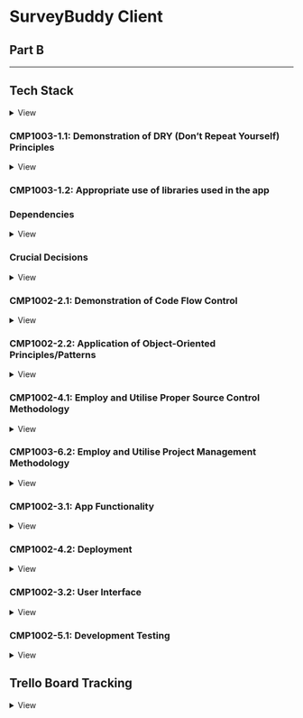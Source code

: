 # SurveyBuddy Client

## Part B

---

## Tech Stack

<details>
<summary>View</summary>
</br>

## Frontend

- **[Vite](https://vitejs.dev/)**: A fast and modern build tool that provides a seamless development experience with features like hot module replacement (HMR).
- **[React](https://reactjs.org/)**: A JavaScript library for building user interfaces with a component-based architecture.
- **[ShadCN](https://shadcn.dev/)**: A component library that integrates Tailwind CSS and Radix UI primitives for building accessible and customizable UI elements.
- **[Tailwind CSS](https://tailwindcss.com/)**: A utility-first CSS framework for creating modern, responsive designs directly in your HTML and JSX.

## Backend

- **[Express](https://expressjs.com/)**: A lightweight and flexible Node.js framework for building APIs and server-side applications.
- **[Node.js](https://nodejs.org/)**: A JavaScript runtime that enables server-side scripting and efficient handling of asynchronous operations.

## Database

- **[MongoDB](https://www.mongodb.com/)**: A NoSQL database that stores data in flexible, JSON-like documents, ideal for dynamic and scalable applications.

## Other Tools

- **[Radix UI](https://www.radix-ui.com/)**: Accessible, unstyled UI components for building custom design systems.
- **[Framer Motion](https://www.framer.com/motion/)**: A declarative animation library for adding smooth and interactive animations to your app.
- **[React Hook Form](https://react-hook-form.com/)**: A lightweight library for managing form state and validation with excellent performance.
- **[Zod](https://zod.dev/)**: A TypeScript-first schema declaration and validation library for ensuring data consistency.
- **[Lottie React](https://github.com/LottieFiles/lottie-react)**: A library for rendering high-quality vector animations in your React application.
- **[Axios](https://axios-http.com/)**: A promise-based HTTP client for handling API requests efficiently.
- **[Recharts](https://recharts.org/)**: A React charting library for creating interactive data visualizations.
</details>

### **CMP1003-1.1: Demonstration of DRY (Don’t Repeat Yourself) Principles**

<details>
<summary>View</summary>
</br>

This project demonstrates excellent adherence to DRY principles by avoiding unnecessary repetition and ensuring all functionality is centralised and reusable. The following approaches were implemented:

---

#### **1. Reusable Components**

- Modular and reusable UI components, such as buttons, forms, modals, and navigation menus, were created.
- **ShadCN** was used to build a consistent set of components, allowing for easy reuse across the application with configurable props.

#### **2. Centralised Utility Functions**

- A centralised Axios wrapper was implemented to manage all API calls, handling base URLs, headers, and error responses in one place.
- Shared validation schemas using **Zod** ensured consistent and reusable validation for forms across the application.

#### **3. Context and Global State Management**

- Global state was managed using **React Context**, reducing the need for repeated state logic and simplifying component communication. This was applied to manage features such as user authentication and theme settings.

#### **4. Tailwind CSS and Styling**

- Conditional and dynamic class management was achieved with **class-variance-authority** and **clsx**, ensuring reusable and consistent styling across components.
- A single Tailwind CSS configuration file was used to enforce consistent use of colours, spacing, and typography throughout the application.

#### **5. Backend Code Reusability**

- Middleware functions were created for common tasks such as authentication, role validation, and error handling, ensuring they could be reused across multiple routes.
- Modular MongoDB models, such as `Survey` and `User`, served as single sources of truth for database schema definitions.
- Shared logic for CRUD operations was abstracted into helper functions, reducing repeated code in controllers.

#### **6. Form Management**

- **React Hook Form** was used to handle form state and validation in a consistent and reusable manner, improving code maintainability and reducing duplication.

#### **7. Routing**

- Dynamic and nested routes in **React Router** were utilised to avoid duplicating route definitions and ensure consistent parent-child relationships in the app's structure.

---

By following these approaches, the project ensures that every piece of functionality is centralised, unambiguous, and has a single authoritative representation. This makes the codebase easier to maintain, scalable, and efficient.

</details>

### CMP1003-1.2: Appropriate use of libraries used in the app

### Dependencies

<details>
<summary>View</summary>
</br>

#### **@heroicons/react**

- Provides a collection of pre-designed, optimized SVG icons as React components, simplifying the process of adding icons to your application.

#### **@hookform/resolvers**

- A set of validation resolvers for integrating validation libraries (e.g., Zod, Yup, Joi) with React Hook Form, enabling seamless schema-based form validation.

#### **@lottiefiles/dotlottie-react**

- Library for rendering `.lottie` animation files in React applications. `.lottie` files are optimized versions of Lottie JSON animations, providing better performance and smaller file sizes.

#### **@radix-ui**

- A collection of unstyled, accessible React UI primitives that allow developers to build custom, high-quality components. It includes:
  - `react-accordion`: For collapsible panels.
  - `react-dialog`: For modal dialogs.
  - `react-hover-card`: For hover-based interaction elements.
  - `react-label`: Accessible labels for form fields.
  - `react-menubar`: For menu bar navigation.
  - `react-navigation-menu`: For dropdown navigation menus.
  - `react-popover`: For lightweight, accessible popovers.
  - `react-radio-group`: For radio button groups.
  - `react-scroll-area`: For custom scrollable areas.
  - `react-select`: For accessible dropdown selects.
  - `react-slider`: For creating sliders.
  - `react-slot`: For managing slot-based components.
  - `react-tabs`: For creating tab-based navigation.

#### **axios**

- A powerful HTTP client for making API requests. Supports features like request cancellation, interceptors, and automatic JSON transformation.

#### **class-variance-authority**

- A utility for handling conditional and composable Tailwind CSS class names, enabling dynamic styling in your components.

#### **clsx**

- A utility for conditionally joining class names, simplifying the management of dynamic classes in React components.

#### **cmdk**

- A command menu library for React, often used for building quick search interfaces similar to command palettes in developer tools.

#### **d3**

- A versatile library for creating complex, interactive data visualizations using web standards like SVG, HTML, and CSS.

#### **date-fns**

- A lightweight, functional library for working with dates in JavaScript. It offers utilities for formatting, parsing, and manipulating dates.

#### **dotenv**

- Loads environment variables from a `.env` file into `process.env`, making it easy to manage sensitive configuration values (e.g., API keys).

#### **framer-motion**

- A declarative animation library for React that supports complex animations, gestures, and layout transitions with ease.

#### **js-cookie**

- A utility for managing browser cookies, including setting, getting, and deleting cookies with customizable options.

#### **jwt-decode**

- Decodes JSON Web Tokens (JWT) to extract payload data, such as user information or token expiration, without requiring a secret key.

#### **lottie-react**

- A library for rendering Lottie animations in React applications. Lottie animations are vector-based, allowing for high-quality, lightweight animations.

#### **lucide-react**

- A modern icon library for React, offering clean, customizable icons with minimalistic designs.

#### **react** & **react-dom**

- Core libraries for building user interfaces in React. `react` provides the component API, while `react-dom` enables rendering components in the DOM.

#### **react-day-picker**

- A highly customizable, accessible library for creating date pickers in React applications.

#### **react-hook-form**

- A lightweight library for managing forms in React with built-in performance optimizations and support for validation libraries.

#### **react-router-dom**

- A popular library for handling routing in React applications. It allows developers to define and manage routes, navigation, and URL parameters.

#### **recharts**

- A charting library for React that makes it simple to create interactive data visualizations, including bar charts, line charts, and pie charts.

#### **tailwind-merge**

- A utility for merging Tailwind CSS class names intelligently, ensuring the correct application of conditional and conflicting classes.

#### **tailwindcss-animate**

- A plugin that adds utility classes for animations in Tailwind CSS, making it easier to implement animations directly in your styles.

#### **zod**

- A TypeScript-first schema validation library for defining and validating data structures, providing detailed error messages and strong type inference.

---

### Dev Dependencies

#### **@eslint/js**

- Core package for ESLint, used for linting JavaScript and TypeScript code to ensure code quality and consistency.

#### **@types/** (e.g., `react`, `node`, `js-cookie`)

- TypeScript type definitions for various libraries, enabling autocomplete, type checking, and documentation in TypeScript projects.

#### **@vitejs/plugin-react**

- A Vite plugin that provides React-specific optimizations, including support for fast refresh and JSX transformation.

#### **autoprefixer**

- A PostCSS plugin that automatically adds vendor prefixes to CSS properties, ensuring cross-browser compatibility.

#### **eslint** & **eslint-plugin-react-hooks**

- Tools for identifying and fixing code quality issues in JavaScript and React applications, with specific rules for React Hooks.

#### **postcss**

- A tool for transforming CSS with plugins, often used in conjunction with Tailwind CSS for advanced styling workflows.

#### **tailwindcss**

- A utility-first CSS framework that provides pre-designed classes for building modern, responsive designs.

#### **typescript**

- A strongly typed programming language that builds on JavaScript, offering static type checking and improved developer tooling.

#### **vite**

- A fast, modern frontend build tool optimized for development and production. It supports hot module replacement and modern JavaScript features.
</details>

### Crucial Decisions

<details>
<summary>View</summary>
</br>

**Schema Design Options**
Here are the options I considered for structuring the database:

**Option 1: Separate Schemas for Surveys, Questions, and Answers**

- Surveys have their own schema with metadata (e.g., title, description).
- Questions are stored in a separate schema linked to surveys via surveyId.
- Answers are stored in another schema, linked to both surveyId and questionId.
  Best for scalability and flexibility.
- Allows easy querying of specific questions or answers.

**Option 2: Combined Schema for Surveys and Questions, Separate Schema for Answers:**

- Surveys and their associated questions are embedded in one schema.
- Answers have a separate schema with references to surveyId and questionId.
- Reduces database reads but makes adding or editing questions more complex.

**Option 3: Single Schema for Surveys, Questions, and Answers:**

- Everything is stored in one schema with nested arrays.
- Simplifies initial setup but leads to large, complex documents.
- Poor scalability and performance for larger surveys.
  Decision to Use Option 1

I chose Option 1 because it’s the most efficient and professional design for a real-world app. It separates concerns, making it easier to add features or scale the app later. It also demonstrates my ability to design a well-structured, normalised, and scalable database, which is an important skill in full-stack development. This approach is ideal for a school project where I want to showcase my expertise.

</details>

### **CMP1002-2.1: Demonstration of Code Flow Control**

<details>
<summary>View</summary>
</br>

The application effectively demonstrates code flow control by utilising conditional logic, loops, error handling, and asynchronous operations to manage how the application processes data and handles various scenarios. The following examples highlight how this is achieved:

---

#### **1. Conditional Logic**

- Conditional statements are used to handle various application states and behaviours. Examples include:
  - Checking if required fields are provided in the backend before processing API requests.
  - Verifying user authentication and authorisation using middleware before allowing access to protected routes.
  - Dynamically rendering UI elements based on user roles or data availability.

#### **2. Loops and Iteration**

- Iterative logic is applied in key areas of the application, such as:
  - Mapping over datasets to dynamically generate UI elements (e.g., survey lists, form inputs).
  - Iterating over responses from the database to format or filter data for specific frontend needs.

#### **3. Error Handling**

- Try-catch blocks are implemented to manage errors in both synchronous and asynchronous operations. For example:
  - API calls include error handling to provide meaningful feedback to the user in case of failures.
  - Validation errors in forms and database operations are caught and appropriately handled to prevent application crashes.

#### **4. Asynchronous Operations**

- Asynchronous code is used extensively to handle operations like:
  - Fetching data from external APIs or the database using `async/await`.
  - Updating the UI in real-time after receiving responses from the server.
  - Managing race conditions by awaiting specific operations before proceeding (e.g., user authentication before accessing dashboard data).

#### **5. Middleware for Controlled Flow**

- Middleware is used in the backend to control the flow of requests:
  - Authenticating users and rejecting unauthorised access.
  - Validating request data and blocking invalid inputs before they reach the main logic.

#### **6. Frontend State Control**

- React's state management is used to handle UI and data flow efficiently:
  - Loading states are implemented to control what is displayed while awaiting API responses.
  - Context is used to manage global states, such as user data and theme preferences, ensuring a consistent flow of information across components.

---

By implementing these strategies, the application ensures controlled, predictable, and efficient execution of code, meeting the requirements for demonstrating code flow control.

</details>

### **CMP1002-2.2: Application of Object-Oriented Principles/Patterns**

<details>
<summary>View</summary>
</br>

The application demonstrates superior use of object-oriented principles and patterns to enhance maintainability, scalability, and serviceability. The following object-oriented principles and patterns are applied throughout the app:

---

#### **1. Encapsulation**

- **Database Models**: Encapsulation is applied through modular MongoDB models (`Survey`, `User`, etc.), where each model defines its own properties and methods, ensuring a clear separation of concerns.
- **Controllers**: Backend logic is encapsulated into controller functions that handle specific responsibilities, such as creating, updating, or deleting resources. This structure prevents duplication and keeps related logic together.

#### **2. Inheritance**

- Shared middleware functions (e.g., for authentication and role validation) act as a base layer for route-specific middleware, following an inheritance-like structure. For example:
  - `isCreator` middleware extends basic authentication checks by adding role-specific logic.

#### **3. Polymorphism**

- Polymorphism is demonstrated in:
  - **Frontend Reusability**: Reusable React components (e.g., buttons, modals, forms) adapt to different contexts using props, allowing a single component to handle multiple use cases.
  - **Backend Methods**: Overriding default Mongoose schema methods (e.g., `toJSON`) for formatting database output to suit the application's requirements.

#### **4. Abstraction**

- **Utilities and Services**: Common logic, such as validation, API requests, and error handling, is abstracted into utility functions and shared services. This abstraction hides implementation details while exposing clear, reusable interfaces.
- **Routes**: Backend routing uses layered abstraction:
  - Routes define the entry points.
  - Middleware handles common processing (e.g., validation, authentication).
  - Controllers handle the core business logic.

#### **5. Modular Design**

- The project is structured into self-contained modules:
  - Models, controllers, and routes are separated to ensure a clear and maintainable architecture.
  - Shared components, utilities, and constants are stored in dedicated folders to promote reuse and consistency.

#### **6. Single Responsibility Principle (SRP)**

- Each class, function, and module is designed to perform a single responsibility:
  - Controllers focus solely on business logic.
  - Middleware handles authentication, validation, and error checking.
  - React components handle specific UI elements without coupling logic.

#### **7. Dependency Injection**

- The app follows dependency injection principles:
  - Middleware injects required data (e.g., `req.user`) into controllers.
  - Components receive data and actions as props, promoting testability and flexibility.

#### **8. Positive Impact on Maintainability and Serviceability**

- The use of these object-oriented principles has the following benefits:
  - **Maintainability**: Clear separation of concerns ensures that changes can be made in one area without affecting others.
  - **Scalability**: Modular design and reusable patterns make it easy to add new features or expand existing functionality.
  - **Serviceability**: Abstraction and encapsulation reduce code complexity, making debugging and updates straightforward.

---

By incorporating these object-oriented principles and patterns throughout the application, the project ensures high code quality, maintainability, and scalability while adhering to professional development standards.

</details>

### **CMP1002-4.1: Employ and Utilise Proper Source Control Methodology**

<details>
<summary>View</summary>
</br>

This project demonstrates excellent use of source control methodology, with consistent and thorough application of version control practices throughout its development. As a solo project, all source control activities were performed by a single developer, ensuring clear documentation and management of the entire codebase.

---

#### **1. Frequent and Consistent Commits**

- Over 150 commits were made across the frontend and backend repositories, reflecting consistent and focused development efforts.
- Commits were made on nearly every day of the project, with only two days without commits, highlighting sustained progress and commitment.
- Each commit represented a specific task or feature, ensuring clarity and traceability.

#### **2. Structured Branching and Merging**

- Feature branches were created for new functionality, and all changes were merged into the main branch upon completion and testing.
- A clear branching strategy was used to separate work on features, fixes, and enhancements, ensuring the stability of the main branch.
- Merges were performed regularly to keep the main branch up to date and to prevent conflicts.

#### **3. Use of Pull Requests**

- Pull requests were created for all significant updates, providing a structured way to review and test changes before merging into the main branch.
- This practice ensured code quality and maintained the integrity of the project even as a solo developer.

#### **4. Meaningful Commit Messages**

- Commit messages were detailed, describing the purpose of each change. This ensured a clear and understandable Git history.
  - Example: "Implement user authentication with JWT," "Fix responsive design for survey dashboard," "Add validation to survey creation form."

#### **5. Frontend and Backend Source Control**

- Commits were evenly distributed between the frontend and backend, with both repositories showing consistent activity and progress.
- Version control practices were applied uniformly across both sections, ensuring the same level of organisation and quality.

#### **6. Source Control for Collaboration and Recovery**

- Although this was a solo project, best practices for collaborative workflows were applied:
  - Clear commit messages and pull requests provided documentation suitable for team environments.
  - Git history served as a reliable backup, enabling recovery or rollbacks if needed.

---

#### **Impact on Project Development**

- **Consistency**: Frequent commits and a disciplined workflow ensured steady progress throughout the project.
- **Traceability**: The Git history provided a clear record of changes, making it easy to track progress and debug issues.
- **Maintainability**: Structured use of branches, pull requests, and clear commit messages resulted in a clean and maintainable codebase.

This project demonstrates superior source control methodology, meeting the requirements for CMP1002-4.1 through consistent commits, structured workflows, and detailed documentation of development activities.

</details>

### **CMP1003-6.2: Employ and Utilise Project Management Methodology**

<details>
<summary>View</summary>
</br>

This project demonstrates the effective use of project management methodology by implementing a structured and organised workflow using a Trello board. Clear standards for planning and task management were defined and consistently adhered to throughout the development process.

---

#### **1. Use of Trello Board**

- A Trello board was employed to manage the project, ensuring tasks were clearly defined, prioritised, and tracked.
- Cards represented individual tasks, features, or requirements, with detailed descriptions, labels, and covers for easy identification.

#### **2. Task Labels for Difficulty**

- Tasks were labelled based on their difficulty to aid prioritisation and planning:
  - **Green**: Easy tasks.
  - **Yellow**: Medium difficulty tasks.
  - **Red**: Hard tasks.

#### **3. Card Covers for Build Areas**

- Card covers were colour-coded to section tasks into specific areas of the build:
  - **Green**: Testing.
  - **Purple**: Frontend development.
  - **Pink**: User interface (UI) design.
  - **Light Blue**: Backend development.
  - **Blue**: Other tasks.

#### **4. Columns for Workflow Management**

- The board included columns for:
  - **Doing**: Tasks actively being worked on.
  - **Done**: Completed tasks.
  - **Signed Off**: Tasks reviewed and approved.
- These columns helped visualise the project's progress and ensured tasks moved through a structured workflow.

#### **5. Sprint Organisation**

- Tasks were grouped into sprints, providing a clear timeline for achieving specific goals within defined timeframes.
- This approach ensured the project remained on track and progress could be easily monitored.

---

#### **Impact on Project Development**

- **Organisation**: The Trello board provided a clear and structured overview of the project, making it easy to track progress and manage tasks effectively.
- **Clarity**: Labels and colour-coded covers enhanced the visibility of task priorities and build areas.
- **Accountability**: The workflow columns ensured tasks were completed and signed off systematically, reducing the risk of missed requirements.
- **Efficiency**: Sprint planning allowed for focused and manageable work cycles, leading to consistent and measurable progress.

This project showcases the successful use of a project management methodology with well-defined standards, ensuring clarity, organisation, and adherence to planning throughout the development process.

</details>

### **CMP1002-3.1: App Functionality**

<details>
<summary>View</summary>
</br>

The application demonstrates outstanding functionality, meeting and exceeding client and user needs by delivering an intuitive and feature-rich experience. The following features highlight how the app achieves this:

---

#### **1. Easy Navigation**

- The app is designed with a clean and straightforward user interface, allowing users to easily access all functionalities without confusion.
- A tab-based single-page system ensures a seamless and efficient workflow for survey creation and management.

#### **2. Survey Creation**

- Users can create new surveys with minimal effort, supported by a simple and intuitive process.
- The use of a single-page tab system allows users to:
  - Add questions directly to a survey without navigating away from the current page.
  - View and manage all survey details in one place.

#### **3. Visual Data Representation**

- The app includes visual tools for analysing survey responses:
  - **Pie Chart**: Displays results for multiple-choice questions, offering a clear and engaging way to visualise response distribution.
  - **Bar Graph**: Represents responses from range slider questions (e.g., 0-10 ratings), enabling users to easily identify trends.
  - **List View**: Displays written responses in a clear, readable format, ensuring all data types are accessible.

#### **4. Editable and Deletable Surveys**

- Surveys can be edited and updated, allowing users to adjust questions or settings after creation.
- Surveys are also deletable, providing flexibility in managing survey data.

#### **5. Copy Link Functionality**

- The app includes auto-click link icons to copy survey URLs directly, making it effortless for users to share surveys with participants.

---

#### **Impact on User Experience**

- **Ease of Use**: Intuitive design ensures users can navigate and use the app without requiring training or documentation.
- **Efficiency**: Single-page tabs streamline survey creation and management, reducing the time and effort needed for these tasks.
- **Data Analysis**: Built-in visualisations and response lists exceed expectations by offering powerful insights into survey results in a user-friendly manner.
- **Flexibility**: The ability to edit, delete, and easily share surveys ensures the app adapts to the dynamic needs of its users.

This application not only meets client and user expectations but also exceeds them by providing a feature-rich, intuitive, and visually appealing solution for survey creation and analysis.

</details>

### **CMP1002-4.2: Deployment**

<details>
<summary>View</summary>
</br>

The application demonstrates a successful and professional deployment process, meeting all requirements for CMP1002-4.2 by using cloud hosting services, environment variables, a custom domain name, and consistent database types across environments.

---

#### **1. Cloud Hosting Services**

- The frontend was successfully deployed on **Netlify**, ensuring fast, reliable, and globally distributed delivery of the application.
- The backend was deployed on **Render**, providing a scalable and secure platform for handling API requests and server-side functionality.

#### **2. Custom Domain Name**

- A custom domain name, **surveybuddy.tech**, was configured and integrated with the deployment to provide a professional and easily recognisable web address.

#### **3. Consistent Database Usage**

- The application uses the same **MongoDB** database for both production and testing environments, ensuring consistency and reliability in data handling.
- A separate test database was used for local development and testing, maintaining a clean separation from production data.

#### **4. Use of Environment Variables**

- **Environment variables** were utilised to securely manage sensitive information such as:
  - Database connection strings.
  - API keys.
  - Authentication secrets.
- This approach ensures the secure and seamless management of configuration settings across different environments.

---

#### **Impact on Project Development**

- **Reliability**: Cloud hosting on Netlify and Render ensures the app is highly available and performant for end users.
- **Professionalism**: The custom domain name enhances the app’s credibility and branding.
- **Consistency**: Using the same database type across production, testing, and development environments minimises discrepancies and ensures predictable behaviour.
- **Security**: Environment variables protect sensitive information and make the deployment process more secure and adaptable.

The successful deployment of the application with a custom domain and consistent production practices demonstrates a high level of technical proficiency and professionalism.

</details>

### **CMP1002-3.2: User Interface**

<details>
<summary>View</summary>
</br>

The application features a highly intuitive user interface, ensuring smooth and effortless user flow. The following elements demonstrate how the interface supports and enhances the user experience:

---

#### **1. Navigation Bar**

- A clearly designed navigation bar provides users with easy access to all key areas of the application.
- The navigation options are straightforward and labelled appropriately, ensuring users can move between sections without confusion.

#### **2. Back Buttons**

- Back buttons are consistently placed and function as expected, enabling users to return to the previous step or page with ease.
- This reduces cognitive load and allows users to navigate the app fluidly.

#### **3. Seamless User Flow**

- The interface is structured logically, guiding users through tasks like creating surveys, adding questions, and reviewing responses without unnecessary steps.
- A consistent design language ensures users intuitively understand how to interact with the app, even on their first use.

#### **4. Simplicity and Clarity**

- The interface prioritises simplicity, avoiding clutter or overly complex elements.
- Clear labels, buttons, and prompts ensure users know what actions to take at every step.

---

#### **Impact on User Experience**

- **Ease of Use**: The intuitive navigation bar and back buttons eliminate barriers, making the app accessible to all users.
- **Efficiency**: The straightforward design allows users to complete tasks quickly and without frustration.
- **Consistency**: The consistent placement of UI elements builds user confidence and trust in the app's functionality.

The user interface is highly intuitive, with no impediments to user flow, ensuring an exceptional experience for all users.

</details>

### **CMP1002-5.1: Development Testing**

<details>
<summary>View</summary>
</br>

The application demonstrates extensive development testing, ensuring all features are robust and reliable. Both the frontend and backend were thoroughly tested using appropriate tools and methodologies.

---

#### **1. Backend Testing with Insomnia**

- **Insomnia** was utilised to test all backend API endpoints during development:
  - Endpoints were tested with various scenarios, including valid, invalid, and edge-case inputs.
  - Responses were verified to ensure they returned the expected data, status codes, and error messages.
  - Testing included user authentication, survey creation, question handling, and response retrieval.
  - Database interactions were validated to ensure no data inconsistencies occurred.

#### **2. Frontend Testing with Vite**

- **Vite's development server** was used extensively for frontend testing:
  - Hot module replacement (HMR) enabled real-time feedback during UI development, ensuring a smooth user experience.
  - User flows were tested, such as survey creation, question addition, editing, and response viewing.
  - Browser testing ensured the app performed consistently across different environments and screen sizes.

#### **3. Combined Testing**

- Frontend and backend interactions were tested together to simulate real-world use cases:
  - Surveys were created, edited, and deleted through the frontend, with results verified in both the UI and database.
  - Form validation was tested to ensure error messages displayed appropriately for invalid inputs.
  - Data visualisations, such as pie charts and bar graphs, were tested with dynamic datasets to ensure accuracy.

---

#### **Impact on Application Quality**

- **Reliability**: Thorough testing ensured all features worked as intended, even under edge-case scenarios.
- **User Experience**: Continuous testing during development led to a seamless and bug-free experience for users.
- **Consistency**: Backend and frontend testing guaranteed reliable communication between components, preventing data inconsistencies.

This extensive testing process demonstrates a commitment to delivering a high-quality application that meets user expectations.

</details>

## Trello Board Tracking

<details>
<summary>View</summary>
</br>

#### 25th of November - Let The Build Begin!

- Set up the backend skeleton and connected to MongoDB Atlas.
- Created User Schema, Model, and Signup Controller route.
- Implemented password services (hashing and comparison) and user services (check for existing username/email).
- Developed JWT functions for token generation.
- Tested signup functionality using Insomnia.

![25th Nov Trelllo](/surveybuddy-client/src/assets/trello/trello_25:11.png)

#### 27th of November

- Built middleware to validate question and answer inputs.
- Created newQuestion endpoint to add new questions to the database.
- Implemented editQuestion endpoint to update specific fields of an existing question.
- Fixed issue where updates were not saving correctly by adjusting findByIdAndUpdate logic.
- Developed deleteQuestion endpoint to remove a question by ID.
- Enhanced error handling with detailed response messages and server-side logging.
- Tested all question-related endpoints for proper functionality.

![27th Nov Trelllo](/surveybuddy-client/src/assets/trello/trello_27:11.png)

#### 28th of November

- Implemented middleware to check if a question belongs to a specific survey (questionBelongsToSurvey).
- Updated survey and question schemas to better handle relationships between surveys and questions.
- Added logic to handle the question format validation within the editQuestion route.
- - Used findByIdAndUpdate to update questions with new data (question format, question text, and answer).
- Added validation checks to ensure data integrity when editing questions (checking for missing fields).
- Implemented checks to verify if a question exists before updating or deleting it.
- Debugged and tested the functionality of updating and deleting questions with the correct logic in place.
- Moved all MVP backend cards to the **DONE** column, will revisit in a few days to optimise code and introduce further middleware.

Due to underestimating how long building the backend MVP would take, the frontend cards due today were assigned a new due date of the 4th of Decemeber. After finishing the backend the next sprint will be to get these cards complete. Since I am behind schedule and working hard on getting the backend complete, the time extension is in no way an issue.

![28th Nov Trello Update](/surveybuddy-client/src/assets/trello/trello_28:11.png)

#### 1st of December

**Debugged and Fixed Middleware Issues:**

- Troubleshooted issues with the isCreator middleware.
- Ensured proper user validation for both Survey and Question models.
- Corrected the handling of user ownership checks for different models.

**Refactored isCreator Middleware:**

- Improved the isCreator middleware to handle dynamic model and field checking.
- Enhanced logic for checking the creator of a Question through the associated Survey.

**Tested and Ensured Proper Model Checks:**

- Made sure the middleware works correctly for both Survey and Question routes.
- Verified that only the creator (based on userId) can perform specific actions.

![1st Dec Trello Update](/surveybuddy-client/src/assets/trello/trello_1:12.png)

#### 2nd of December

### Frontend:

- **Investigated Chakra UI**:

  - Researched Chakra UI as a UI component library.
  - Resolved errors related to ChakraProvider by including the `value` prop.

- **Explored ShadCN**:

  - Researched ShadCN for UI component options.
  - Decided to use ShadCN to build a responsive navbar.

- **Navbar Development**:

  - Created a simple, responsive navbar using ShadCN components (`Box`, `Flex`, `Text`, and `Button`).
  - Implemented a mobile-friendly design with a toggleable menu using state.

- **Fixed Client Errors**:
  - Addressed and resolved various client-side errors, ensuring smoother functionality.

### Backend:

- **Survey and Answer Routes**:

  - Developed backend routes for managing surveys and answers.
  - Created routes for adding answers to specific survey questions and handling answer data.

- **Testing with Insomnia**:

  - Tested the survey API endpoints using Insomnia to ensure correct functionality.
  - Checked responses, ensured data validation, and confirmed that routes worked as expected.

- **Middleware Setup**:

  - Applied dynamic middleware to validate IDs in request parameters (e.g., `surveyId`, `questionId`, `answerId`, `userId`).

- **Database Integration**:
  - Integrated MongoDB (or another database) to store survey data, answers, and user-related information.

![2nd Dec Trello Update](/surveybuddy-client/src/assets/trello/trello_2:12.png)

#### 2nd of December

### Frontend:

- **Investigated Chakra UI**:

  - Researched Chakra UI as a UI component library.
  - Resolved errors related to ChakraProvider by including the `value` prop.

- **Explored ShadCN**:

  - Researched ShadCN for UI component options.
  - Decided to use ShadCN to build a responsive navbar.

- **Navbar Development**:

  - Created a simple, responsive navbar using ShadCN components (`Box`, `Flex`, `Text`, and `Button`).
  - Implemented a mobile-friendly design with a toggleable menu using state.

- **Fixed Client Errors**:
  - Addressed and resolved various client-side errors, ensuring smoother functionality.

### Backend:

- **Survey and Answer Routes**:

  - Developed backend routes for managing surveys and answers.
  - Created routes for adding answers to specific survey questions and handling answer data.

- **Testing with Insomnia**:

  - Tested the survey API endpoints using Insomnia to ensure correct functionality.
  - Checked responses, ensured data validation, and confirmed that routes worked as expected.

- **Middleware Setup**:

  - Applied dynamic middleware to validate IDs in request parameters (e.g., `surveyId`, `questionId`, `answerId`, `userId`).

- **Database Integration**:
  - Integrated MongoDB (or another database) to store survey data, answers, and user-related information.

![2nd Dec Trello Update](/surveybuddy-client/src/assets/trello/trello_2:12.png)

#### 3rd of December

- Created a basic landing page for your app.
- Developed signup and login components using ShadCN.
- Researched ShadCN to understand its capabilities and integrate it effectively.
- Troubleshot and implemented a responsive footer that stays at the bottom of the page and spans the full width of the screen.
- Resolved layout issues with images, ensuring proper scaling (e.g., setting an image to 70% size without pushing the footer).
- Ensured consistent margins for grid components, maintaining balanced layouts.
- Refined your app's router setup, making navigation seamless for future development.

![3rd Dec Trello Update](/surveybuddy-client/src/assets/trello/trello_3:12.png)

#### 5th of December

- Completed the setup for routing and navigation across all pages.
- Implemented links to the respective pages (e.g., Home, Surveys, Analytics, Targeted, etc.) using React Router.
- Ensured that all pages are connected properly, and links are functioning as expected on the client-side.
- Verified that navigation items in the header (e.g., Survey, About, Community) lead to the correct pages.
- Created a responsive navigation menu with ShadCN and lucide-react icons for improved user interaction.

![5th Dec Trello Update](/surveybuddy-client/src/assets/trello/trello_5:12.png)

#### 6th December

- Created a combined login and registration form using React, TypeScript, and react-hook-form.
- Implemented form validation using zod and integrated it with react-hook-form via zodResolver.
- Sent POST requests to backend /signup and /login endpoints using axios.
- Displayed success or error alerts upon form submission based on response status.
- Implemented conditional rendering for login/register forms based on the isRegister state.
- Managed form field validation errors and displayed relevant error messages on the UI.
- Dynamically switched form header and button texts based on the isRegister flag.
- Navigated to /home page upon successful form submission using useNavigate.
- Integrated react-router-dom for navigation and passed query parameters (isRegister=true/false) to manage form state.
- Used useLocation to extract URL query parameters for dynamic form switching.
- Designed a responsive, user-friendly registration/login form with card-based layout.
- Explored how to handle API response data types in TypeScript when using axios.
- Researched how to use URLSearchParams to manage form state via URL parameters.
- Applied TypeScript types for API responses and react-hook-form data to ensure type safety.

![6th Dec Trello Update](/surveybuddy-client/src/assets/trello/trello_6:12.png)

#### 7th December

- Implemented and completed user client authentication.
- Set up storing JWT tokens in cookies for enhanced security and ease of use.
- Created a new SurveyCard component to dynamically display survey details.
- Integrated the SurveyCard component with fetched survey data for better UI presentation.
- Improved application logic by handling API responses and managing state effectively.

![7th Dec Trello Update](/surveybuddy-client/src/assets/trello/trello_7:12.png)

#### 8th December

- Implemented survey list and card displays for better layout and presentation.
- Created a Zod schema to validate survey inputs.
- Integrated and imported Framer Motion for animations.
- Completed a single community page.
- Troubleshot UI issues with Tailwind.

![8th Dec Trello Update](/surveybuddy-client/src/assets/trello/trello_8:12.png)

#### 9th December

- Implemented a tabbed interface for survey question types (Written Response and Multiple Choice).
- Added input fields for Written Response question type.
- Added input fields for Multiple Choice question type (radio buttons).
- Integrated basic tab functionality to switch between Written Response, Range Slider and Multiple Choice question inputs.
- Applied Tailwind CSS for styling the tabs and inputs.

![9th Dec Trello Update](/surveybuddy-client/src/assets/trello/trello_9:12.png)

#### 11th December

- Completed new Survey and Question forms that send data successfully to backend.
- Completed survey completion page that dynamically maps questions to accordions to view. Will complete styling tomorrow and move card to done.
- Fixed backend mongoose bugs so question data is stored properly.

#### 12th December

- Completed survey completion card.
- Fixed userContext not fetching user data before rendering.
- Moved TypeScript learning into the _Done_ column.
- Continued with Survey CRUD card and start on backend MVP testing.
- Created account page skeleton and logout button to test signin and register userData functionality.
- Gave Trello cards labels based on difficulty so level was visiable from a high level.
- Gave Trello cards coloured covers based on frontend, backend, and logic.

![12th Dec Trello Update](/surveybuddy-client/src/assets/trello/trello_12:12.png)

#### 13th December

- Completed Survey CRUD card.
- Completed DRY Survey CRUD endpoints.
- Created DRY survey card that can handle new survey creation and editable auto populated survey data to update.
- Continued with backend MVP testing with Jest.
- Extended the time on all remaining cards due to unforeseeable commitments that slowed development.

![13th Dec Trello Update](/surveybuddy-client/src/assets/trello/trello_13:12.png)

#### 14th December

- Implemented Jest and Superdry set up, DB connect, trial tests and teardown.
- Create new MongoDB local database for testing and test environment.
- Implemented POST, PATCH, DELETE and GET survey tests with edge cases.
- Implemented signup testing with edge cases.
- Fixed 40 TypeScript errors.

![14th Dec Trello Update](/surveybuddy-client/src/assets/trello/trello_14:12.png)

#### 15th December

- Fixed all TypeScript errors.
- Completed 'Deploy Frontend' card and moved to _Done_ column.
- Added header data and logo.
- Tested some basic colour and text size change on hover.
- Tested colour pallets.

![15th Dec Trello Update](/surveybuddy-client/src/assets/trello/trello_15:12.png)

#### 17th December

- Completed Survey Generation URL card and moved to _Done_ column. Implemented a link icon that auto copies the survey url when clicked.
- Completed Survey Response Page card and moved it to the _Done_ column. This was extremely rewarding as it was difficult was produced lots of bugs.
- Moved cards some cards in the _Done_ column to signed off, still keeping most in _Done_ because I plan to revisit them if I have time before submission.

![17th Dec Trello Update](/surveybuddy-client/src/assets/trello/trello_17:12.png)

#### 18th December

- Completed survey response data collection card and moved to _Done_ column.
- Due to time constraints graphs and charts will be build with Shadcn, learning a new data visualisation technology would be detrimental to testing time.
- Completed the range slider graph, question data still needs to be fetched and displayed.

![18th Dec Trello Update](/surveybuddy-client/src/assets/trello/trello_18:12.png)

#### 19th December

- Deployed teh backend on Render and moved the card to _Done_.
- Fixed many cross deployment bugs.
- Build multi choice answer pie graphs using Shadcn and written response answer list of cards. Moved Result data visualisation card to _Done_.
- Conpleted a very simple contacts page (still needs email registration), and moved the card to _Done_.
- Continued with Insomnia route testing and taking screenshots of responses for readme.

![19th Dec Trello Update](/surveybuddy-client/src/assets/trello/trello_19:12.png)

</details>
